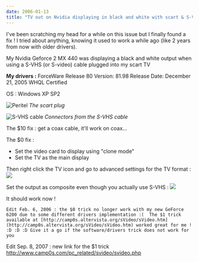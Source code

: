 ```yaml
---
date: 2006-01-13
title: "TV out on Nvidia displaying in black and white with scart & S-VHS"
---
```


I've been scratching my head for a while on this issue but I finally found a fix !
I tried about anything, knowing it used to work a while ago (like 2 years from now with older drivers).



My Nvidia Geforce 2 MX 440 was displaying a black and white output when using a S-VHS (or S-video) cable plugged into my scart TV 

**My drivers :**
ForceWare Release 80
Version: 81.98
Release Date: December 21, 2005
WHQL Certified

OS : Windows XP SP2

![Peritel](https://blog.wains.be/images/peritel.jpg)
_The scart plug_

![S-VHS cable](https://blog.wains.be/images/svhs.jpg)
_Connectors from the S-VHS cable_

The $10 fix : get a coax cable, it'll work on coax...

The $0 fix :
- Set the video card to display using "clone mode"
- Set the TV as the main display

Then right click the TV icon and go to advanced settings for the TV format :
![](https://blog.wains.be/images/nvidia1.gif)

Set the output as composite even though you actually use S-VHS :
![](https://blog.wains.be/images/nvidia2.gif)

It should work now !

`Edit Feb. 6, 2006 : the $0 trick no longer work with my new GeForce 6200 due to some different drivers implementation :( 
The $1 trick available at [http://camp0s.altervista.org/sVideo/sVideo.htm](http://camp0s.altervista.org/sVideo/sVideo.htm) worked great for me ! :D :D :D
Give it a go if the software/drivers trick does not work for you
`

Edit Sep. 8, 2007 : new link for the $1 trick http://www.camp0s.com/pc_related/svideo/svideo.php


